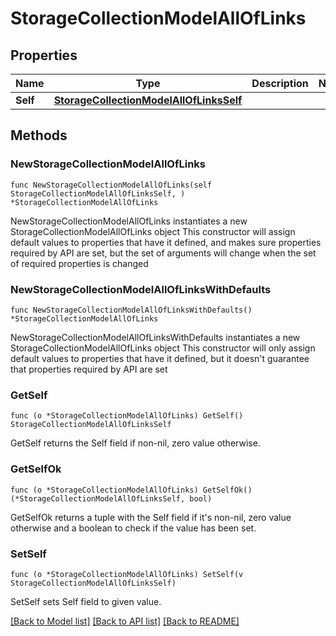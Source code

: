 # StorageCollectionModelAllOfLinks

## Properties

Name | Type | Description | Notes
------------ | ------------- | ------------- | -------------
**Self** | [**StorageCollectionModelAllOfLinksSelf**](StorageCollectionModelAllOfLinksSelf.md) |  | 

## Methods

### NewStorageCollectionModelAllOfLinks

`func NewStorageCollectionModelAllOfLinks(self StorageCollectionModelAllOfLinksSelf, ) *StorageCollectionModelAllOfLinks`

NewStorageCollectionModelAllOfLinks instantiates a new StorageCollectionModelAllOfLinks object
This constructor will assign default values to properties that have it defined,
and makes sure properties required by API are set, but the set of arguments
will change when the set of required properties is changed

### NewStorageCollectionModelAllOfLinksWithDefaults

`func NewStorageCollectionModelAllOfLinksWithDefaults() *StorageCollectionModelAllOfLinks`

NewStorageCollectionModelAllOfLinksWithDefaults instantiates a new StorageCollectionModelAllOfLinks object
This constructor will only assign default values to properties that have it defined,
but it doesn't guarantee that properties required by API are set

### GetSelf

`func (o *StorageCollectionModelAllOfLinks) GetSelf() StorageCollectionModelAllOfLinksSelf`

GetSelf returns the Self field if non-nil, zero value otherwise.

### GetSelfOk

`func (o *StorageCollectionModelAllOfLinks) GetSelfOk() (*StorageCollectionModelAllOfLinksSelf, bool)`

GetSelfOk returns a tuple with the Self field if it's non-nil, zero value otherwise
and a boolean to check if the value has been set.

### SetSelf

`func (o *StorageCollectionModelAllOfLinks) SetSelf(v StorageCollectionModelAllOfLinksSelf)`

SetSelf sets Self field to given value.



[[Back to Model list]](../README.md#documentation-for-models) [[Back to API list]](../README.md#documentation-for-api-endpoints) [[Back to README]](../README.md)


